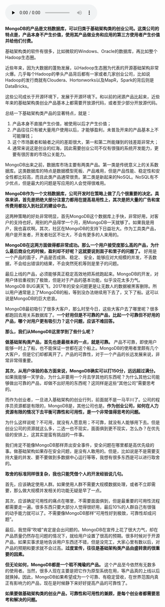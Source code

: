 <audio id="audio" title="064 | 以MongoDB为例，看基础架构类产品创业" controls="" preload="none"><source id="mp3" src="https://static001.geekbang.org/resource/audio/4d/0d/4d0bd513f7e9a4e412fd2d4bf8d0b40d.mp3"></audio>

**MongoDB的产品是文档数据库，可以归类于基础架构类的创业公司。这类公司的特点是，产品本身不产生价值，使用其产品做业务和应用的第三方使用者产生价值并给他们付费。**

基础架构类的软件有很多，比如微软的Windows、Oracle的数据库，再比如整个Hadoop生态圈。

近些年来，因为大数据的蓬勃发展，以Hadoop生态圈为代表的开源基础架构非常火爆。几乎每个Hadoop的拳头产品背后都有一家或者几家创业公司，比如说Hadoop的发行商就有Cloudera、Hortonworks以及MapR，Spark的背后则是DataBricks。

这些公司成长于开源环境下，发展于开源环境下。和以前的闭源产品比起来，近些年来的基础架构类创业产品基本上都需要开放源代码，或者至少部分开放源代码。

总结一下基础架构类产品的显著特点，就是：

1. 产品本身不直接产生价值，被使用以后才产生价值；
1. 产品往往只有被大量用户使用以后，才能够盈利，未普及开来的产品基本上不可能赚钱；
1. 这个市场赢者和输者之间的差距很大，第一和第二所能赚到的钱差距非常大；
1. 通常来说这是创业的红海，因此需要创业公司不仅有很强的系统开发能力，更要有很厉害的市场公关能力。

MongoDB出来之前，数据库市场主要有两类产品。第一类是传统意义上的关系数据库。这类数据库的特点是数据模型死板、产品难用，但是产品性能、稳定性和安全性都比较高，而且此类产品通常很贵。第二类是新起来的NoSQL。NoSQL有不少优点，但是最大的问题是写应用的人会觉得很难用。

**MongoDB作为一个文档数据库，公司开发时在策略上做了几个很重要的决定。具体来讲，首先是把绝大部分注意力都用在提高易用性上，其次是把大量的广告和宣传费用都投入到社区的建设中去。**

这两种策略的好处非常明显，首先MongoDB这个数据库上手快，非常好用，对客户的支持也好。用别的产品得学一个月，用MongoDB一天就够了。如果我是用户，我也喜欢啊。其次，社区在MongoDB的支持下日益壮大。作为工具类产品，用户是开发者，开发者社区不壮大，不会有更多的人来用的。

**MongoDB在这两方面做得都非常成功。那么一个用户接受度那么高的产品，为什么最后商业化的时候，盈利却不好呢？这就要说到面子和里子的问题了。** 好用是一个产品的面子，产品是否成熟、稳定、 安全，能够应对大规模的并发，不丢数据，不会给出错误的结果，不会突然死机等则是里子的问题。

最后上线的产品，必须能够真正稳定高效地把系统跑起来。MongoDB的开发，对用户体验重视到了极致，但是对于产品的基本功能，似乎没花太多力气。MongoDB BUG满天飞，2017年的安全问题更是让无数人的数据被黑客删除。所以用户通常是上了MongoDB的船，等到没办法继续用下去了，又下了船。这可以说是MongoDB的巨大悲哀。

MongoDB最初吸引了很多大客户，那么时至今日，这些大客户去了哪里呢？很多都跑回去用关系数据库了。**一个好用但是不可靠的产品，比起一个可靠但不好用的产品，哪个对用户更有吸引力？这个问题，应该不难回答。**

**那么，我们从MongoDB这里学到了些什么呢？**

**做基础架构类产品，首先也是最根本的一点，就是可靠。** 产品不可靠，即使用户能够一时上了船，也不能保证一世都在这个船上。MongoDB的使用者里颇有几个大客户，但是它们却都离开了。产品的可靠性，对于一个产品的长远发展来说，非常非常得重要。

**其次，从用户体验的各方面来说，MongoDB确实可以打150分，远远超过满分。** 如果我能够一天学会，为什么非要用一个月去学其他的东西呢？为什么其他公司能够做出可靠的产品，却做不出好用的东西呢？这同样是这些“其他公司”需要思考的。

而作为创业者，一旦进入基础架构的创业行列，前面就不是一马平川了。公司的程序员资源都是有限的，MongoDB是，其他公司也是。**作为创业公司，如何在人力资源有限的情况下去平衡可靠性和可用性，是一个非常值得思考的问题。**

为什么这样说呢？不可用，就没有人愿意用；不可靠，就没有人能够用下去。但是创业公司的资源就这么多，二选一也不现实，面面俱到更不现实，怎么办？在优先级的安排上，这其实是蛮有挑战的一件事。

我们肯定不能像MongoDB那样弄出安全事件，安全问题在哪里都是高优先级的事。做基础架构如果存在安全问题，是没有人敢用的。但是，比如说是不是需要支持大量的并发、要不要做到多数据中心运行等等，我想有很多东西是可以进行取舍的。

**取舍的标准同样很复杂，我也只能凭借个人的开发经验说几句。**

首先，应该确定使用人群。如果使用人群不需要大规模数据处理，或者不立即需要，那么做大规模并发相关的功能无疑是早了一点。

其次，应该确定可用性的痛点在哪里，不需要面面俱到，但是最重要的可用性流程都需要走一遍。很多东西只要大部分人觉得很好用，最后10%的人群自己有很强的动手能力就可以了。不需要像MongoDB那样“可用性好到极致，可靠性却成问题”。

最后，我觉得“吹嘘”肯定是会出问题的。MongoDB在宣传上花了很大力气，却在产品质量仍然存在问题的情况下，就给用户设置了很高的预期。很多时候对于开源产品，如果实事求是地告诉用户东西还不错，但是没完工，大家心里有数以后，对产品的预期和要求就不会过高。**过度宣传，往往是基础架构类产品由盛转衰的很重要的因素。**

**但无论如何，MongoDB都是一个瑕不掩瑜的产品。** 这个产品至今依然有无数多的使用者。当然，很多人现在主要是把它作为原型系统在用，等产品真的上线以后就换掉。因此，MongoDB如果希望成为一个可靠、有稳定营收，在世界范围内真正有影响力的产品，现在是时候静下来好好提高产品的可靠性了。

**如果要做基础架构类的创业产品，可靠性和可用性的兼顾，是每个创业者都需要思考和解决的问题。**


